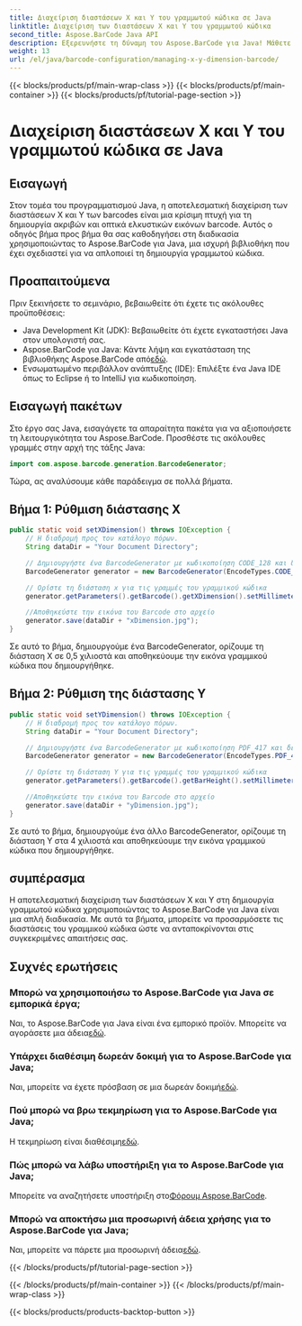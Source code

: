```yaml
---
title: Διαχείριση διαστάσεων X και Y του γραμμωτού κώδικα σε Java
linktitle: Διαχείριση των διαστάσεων Χ και Υ του γραμμωτού κώδικα
second_title: Aspose.BarCode Java API
description: Εξερευνήστε τη δύναμη του Aspose.BarCode για Java! Μάθετε να διαχειρίζεστε τις διαστάσεις X και Y χωρίς κόπο με τον αναλυτικό οδηγό μας. Ενισχύστε την ακρίβεια και την οπτική γοητεία.
weight: 13
url: /el/java/barcode-configuration/managing-x-y-dimension-barcode/
---
```


{{< blocks/products/pf/main-wrap-class >}}
{{< blocks/products/pf/main-container >}}
{{< blocks/products/pf/tutorial-page-section >}}

# Διαχείριση διαστάσεων X και Y του γραμμωτού κώδικα σε Java


## Εισαγωγή

Στον τομέα του προγραμματισμού Java, η αποτελεσματική διαχείριση των διαστάσεων X και Y των barcodes είναι μια κρίσιμη πτυχή για τη δημιουργία ακριβών και οπτικά ελκυστικών εικόνων barcode. Αυτός ο οδηγός βήμα προς βήμα θα σας καθοδηγήσει στη διαδικασία χρησιμοποιώντας το Aspose.BarCode για Java, μια ισχυρή βιβλιοθήκη που έχει σχεδιαστεί για να απλοποιεί τη δημιουργία γραμμωτού κώδικα.

## Προαπαιτούμενα

Πριν ξεκινήσετε το σεμινάριο, βεβαιωθείτε ότι έχετε τις ακόλουθες προϋποθέσεις:

- Java Development Kit (JDK): Βεβαιωθείτε ότι έχετε εγκαταστήσει Java στον υπολογιστή σας.
-  Aspose.BarCode για Java: Κάντε λήψη και εγκατάσταση της βιβλιοθήκης Aspose.BarCode από[εδώ](https://releases.aspose.com/barcode/java/).
- Ενσωματωμένο περιβάλλον ανάπτυξης (IDE): Επιλέξτε ένα Java IDE όπως το Eclipse ή το IntelliJ για κωδικοποίηση.

## Εισαγωγή πακέτων

Στο έργο σας Java, εισαγάγετε τα απαραίτητα πακέτα για να αξιοποιήσετε τη λειτουργικότητα του Aspose.BarCode. Προσθέστε τις ακόλουθες γραμμές στην αρχή της τάξης Java:

```java
import com.aspose.barcode.generation.BarcodeGenerator;
```

Τώρα, ας αναλύσουμε κάθε παράδειγμα σε πολλά βήματα.

## Βήμα 1: Ρύθμιση διάστασης X

```java
public static void setXDimension() throws IOException {
    // Η διαδρομή προς τον κατάλογο πόρων.
    String dataDir = "Your Document Directory";

    // Δημιουργήστε ένα BarcodeGenerator με κωδικοποίηση CODE_128 και δεδομένα "12345678"
    BarcodeGenerator generator = new BarcodeGenerator(EncodeTypes.CODE_128, "12345678");

    // Ορίστε τη διάσταση x για τις γραμμές του γραμμικού κώδικα
    generator.getParameters().getBarcode().getXDimension().setMillimeters(0.5f);

    //Αποθηκεύστε την εικόνα του Barcode στο αρχείο
    generator.save(dataDir + "xDimension.jpg");
}
```

Σε αυτό το βήμα, δημιουργούμε ένα BarcodeGenerator, ορίζουμε τη διάσταση X σε 0,5 χιλιοστά και αποθηκεύουμε την εικόνα γραμμικού κώδικα που δημιουργήθηκε.

## Βήμα 2: Ρύθμιση της διάστασης Y

```java
public static void setYDimension() throws IOException {
    // Η διαδρομή προς τον κατάλογο πόρων.
    String dataDir = "Your Document Directory";

    // Δημιουργήστε ένα BarcodeGenerator με κωδικοποίηση PDF_417 και δεδομένα "12345678"
    BarcodeGenerator generator = new BarcodeGenerator(EncodeTypes.PDF_417, "12345678");

    // Ορίστε τη διάσταση Υ για τις γραμμές του γραμμικού κώδικα
    generator.getParameters().getBarcode().getBarHeight().setMillimeters(4);

    //Αποθηκεύστε την εικόνα του Barcode στο αρχείο
    generator.save(dataDir + "yDimension.jpg");
}
```

Σε αυτό το βήμα, δημιουργούμε ένα άλλο BarcodeGenerator, ορίζουμε τη διάσταση Y στα 4 χιλιοστά και αποθηκεύουμε την εικόνα γραμμικού κώδικα που δημιουργήθηκε.

## συμπέρασμα

Η αποτελεσματική διαχείριση των διαστάσεων X και Y στη δημιουργία γραμμωτού κώδικα χρησιμοποιώντας το Aspose.BarCode για Java είναι μια απλή διαδικασία. Με αυτά τα βήματα, μπορείτε να προσαρμόσετε τις διαστάσεις του γραμμικού κώδικα ώστε να ανταποκρίνονται στις συγκεκριμένες απαιτήσεις σας.

## Συχνές ερωτήσεις

### Μπορώ να χρησιμοποιήσω το Aspose.BarCode για Java σε εμπορικά έργα;
 Ναι, το Aspose.BarCode για Java είναι ένα εμπορικό προϊόν. Μπορείτε να αγοράσετε μια άδεια[εδώ](https://purchase.aspose.com/buy).

### Υπάρχει διαθέσιμη δωρεάν δοκιμή για το Aspose.BarCode για Java;
 Ναι, μπορείτε να έχετε πρόσβαση σε μια δωρεάν δοκιμή[εδώ](https://releases.aspose.com/).

### Πού μπορώ να βρω τεκμηρίωση για το Aspose.BarCode για Java;
 Η τεκμηρίωση είναι διαθέσιμη[εδώ](https://reference.aspose.com/barcode/java/).

### Πώς μπορώ να λάβω υποστήριξη για το Aspose.BarCode για Java;
 Μπορείτε να αναζητήσετε υποστήριξη στο[Φόρουμ Aspose.BarCode](https://forum.aspose.com/c/barcode/13).

### Μπορώ να αποκτήσω μια προσωρινή άδεια χρήσης για το Aspose.BarCode για Java;
Ναι, μπορείτε να πάρετε μια προσωρινή άδεια[εδώ](https://purchase.aspose.com/temporary-license/).

{{< /blocks/products/pf/tutorial-page-section >}}

{{< /blocks/products/pf/main-container >}}
{{< /blocks/products/pf/main-wrap-class >}}

{{< blocks/products/products-backtop-button >}}
